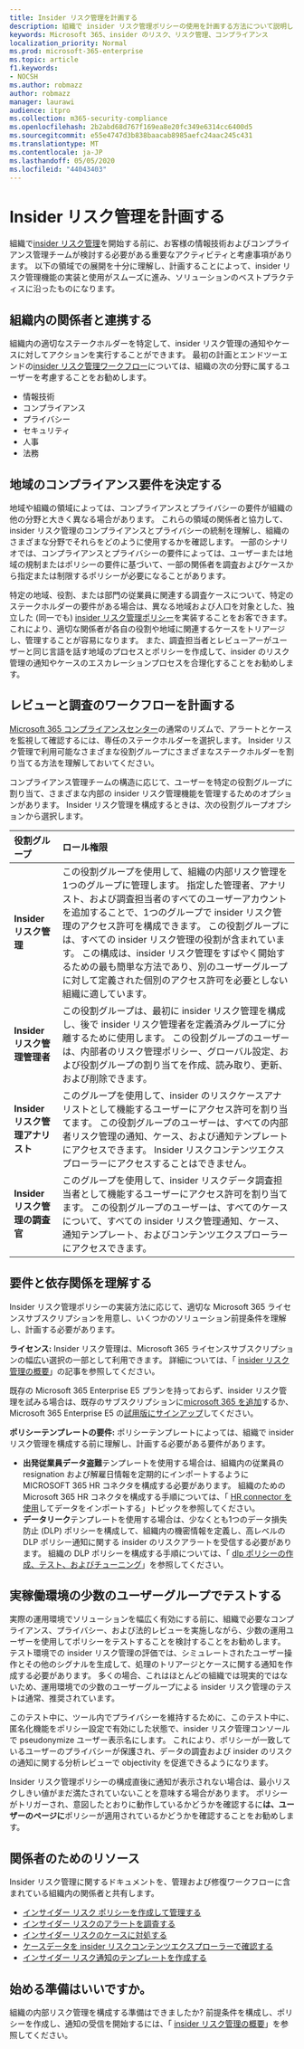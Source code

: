 ```yaml
---
title: Insider リスク管理を計画する
description: 組織で insider リスク管理ポリシーの使用を計画する方法について説明します。
keywords: Microsoft 365、insider のリスク、リスク管理、コンプライアンス
localization_priority: Normal
ms.prod: microsoft-365-enterprise
ms.topic: article
f1.keywords:
- NOCSH
ms.author: robmazz
author: robmazz
manager: laurawi
audience: itpro
ms.collection: m365-security-compliance
ms.openlocfilehash: 2b2abd68d767f169ea8e20fc349e6314cc6400d5
ms.sourcegitcommit: e55e4747d3b838baacab8985aefc24aac245c431
ms.translationtype: MT
ms.contentlocale: ja-JP
ms.lasthandoff: 05/05/2020
ms.locfileid: "44043403"
---
```

# <a name="plan-for-insider-risk-management"></a>Insider リスク管理を計画する

組織で[insider リスク管理](insider-risk-management.md)を開始する前に、お客様の情報技術およびコンプライアンス管理チームが検討する必要がある重要なアクティビティと考慮事項があります。 以下の領域での展開を十分に理解し、計画することによって、insider リスク管理機能の実装と使用がスムーズに進み、ソリューションのベストプラクティスに沿ったものになります。

## <a name="work-with-stakeholders-in-your-organization"></a>組織内の関係者と連携する

組織内の適切なステークホルダーを特定して、insider リスク管理の通知やケースに対してアクションを実行することができます。 最初の計画とエンドツーエンドの[insider リスク管理ワークフロー](insider-risk-management.md#workflow)については、組織の次の分野に属するユーザーを考慮することをお勧めします。

- 情報技術
- コンプライアンス
- プライバシー
- セキュリティ
- 人事
- 法務

## <a name="determine-any-regional-compliance-requirements"></a>地域のコンプライアンス要件を決定する

地域や組織の領域によっては、コンプライアンスとプライバシーの要件が組織の他の分野と大きく異なる場合があります。 これらの領域の関係者と協力して、insider リスク管理のコンプライアンスとプライバシーの統制を理解し、組織のさまざまな分野でそれらをどのように使用するかを確認します。 一部のシナリオでは、コンプライアンスとプライバシーの要件によっては、ユーザーまたは地域の規制またはポリシーの要件に基づいて、一部の関係者を調査およびケースから指定または制限するポリシーが必要になることがあります。

特定の地域、役割、または部門の従業員に関連する調査ケースについて、特定のステークホルダーの要件がある場合は、異なる地域および人口を対象とした、独立した (同一でも) [insider リスク管理ポリシー](insider-risk-management-policies.md)を実装することをお客できます。 これにより、適切な関係者が各自の役割や地域に関連するケースをトリアージし、管理することが容易になります。 また、調査担当者とレビューアーがユーザーと同じ言語を話す地域のプロセスとポリシーを作成して、insider のリスク管理の通知やケースのエスカレーションプロセスを合理化することをお勧めします。

## <a name="plan-for-the-review-and-investigation-workflow"></a>レビューと調査のワークフローを計画する

[Microsoft 365 コンプライアンスセンター](https://compliance.microsoft.com/)の通常のリズムで、アラートとケースを監視して確認するには、専任のステークホルダーを選択します。 Insider リスク管理で利用可能なさまざまな役割グループにさまざまなステークホルダーを割り当てる方法を理解しておいてください。

コンプライアンス管理チームの構造に応じて、ユーザーを特定の役割グループに割り当て、さまざまな内部の insider リスク管理機能を管理するためのオプションがあります。 Insider リスク管理を構成するときは、次の役割グループオプションから選択します。

| **役割グループ** | **ロール権限** |
| :---- | :---------------- |
| **Insider リスク管理** | この役割グループを使用して、組織の内部リスク管理を1つのグループに管理します。 指定した管理者、アナリスト、および調査担当者のすべてのユーザーアカウントを追加することで、1つのグループで insider リスク管理のアクセス許可を構成できます。 この役割グループには、すべての insider リスク管理の役割が含まれています。 この構成は、insider リスク管理をすばやく開始するための最も簡単な方法であり、別のユーザーグループに対して定義された個別のアクセス許可を必要としない組織に適しています。|
| **Insider リスク管理管理者** | この役割グループは、最初に insider リスク管理を構成し、後で insider リスク管理者を定義済みグループに分離するために使用します。  この役割グループのユーザーは、内部者のリスク管理ポリシー、グローバル設定、および役割グループの割り当てを作成、読み取り、更新、および削除できます。 |
| **Insider リスク管理アナリスト** | このグループを使用して、insider のリスクケースアナリストとして機能するユーザーにアクセス許可を割り当てます。 この役割グループのユーザーは、すべての内部者リスク管理の通知、ケース、および通知テンプレートにアクセスできます。 Insider リスクコンテンツエクスプローラーにアクセスすることはできません。 |
| **Insider リスク管理の調査官** | このグループを使用して、insider リスクデータ調査担当者として機能するユーザーにアクセス許可を割り当てます。 この役割グループのユーザーは、すべてのケースについて、すべての insider リスク管理通知、ケース、通知テンプレート、およびコンテンツエクスプローラーにアクセスできます。 |

## <a name="understand-requirements-and-dependencies"></a>要件と依存関係を理解する

Insider リスク管理ポリシーの実装方法に応じて、適切な Microsoft 365 ライセンスサブスクリプションを用意し、いくつかのソリューション前提条件を理解し、計画する必要があります。

**ライセンス:** Insider リスク管理は、Microsoft 365 ライセンスサブスクリプションの幅広い選択の一部として利用できます。 詳細については、「 [insider リスク管理の概要](insider-risk-management-configure.md#before-you-begin)」の記事を参照してください。

既存の Microsoft 365 Enterprise E5 プランを持っておらず、insider リスク管理を試みる場合は、既存のサブスクリプションに[microsoft 365 を追加](https://docs.microsoft.com/office365/admin/try-or-buy-microsoft-365)するか、Microsoft 365 Enterprise E5 の[試用版にサインアップ](https://www.microsoft.com/microsoft-365/enterprise)してください。

**ポリシーテンプレートの要件:** ポリシーテンプレートによっては、組織で insider リスク管理を構成する前に理解し、計画する必要がある要件があります。

- **出発従業員データ盗難**テンプレートを使用する場合は、組織内の従業員の resignation および解雇日情報を定期的にインポートするように MICROSOFT 365 HR コネクタを構成する必要があります。 組織のための Microsoft 365 HR コネクタを構成する手順については、「 [HR connector を使用](import-hr-data.md)してデータをインポートする」トピックを参照してください。
- **データリーク**テンプレートを使用する場合は、少なくとも1つのデータ損失防止 (DLP) ポリシーを構成して、組織内の機密情報を定義し、高レベルの DLP ポリシー通知に関する insider のリスクアラートを受信する必要があります。 組織の DLP ポリシーを構成する手順については、「 [dlp ポリシーの作成、テスト、およびチューニング](create-test-tune-dlp-policy.md)」を参照してください。

## <a name="test-with-a-small-group-of-users-in-a-production-environment"></a>実稼働環境の少数のユーザーグループでテストする

実際の運用環境でソリューションを幅広く有効にする前に、組織で必要なコンプライアンス、プライバシー、および法的レビューを実施しながら、少数の運用ユーザーを使用してポリシーをテストすることを検討することをお勧めします。 テスト環境での insider リスク管理の評価では、シミュレートされたユーザー操作とその他のシグナルを生成して、処理のトリアージとケースに関する通知を作成する必要があります。 多くの場合、これはほとんどの組織では現実的ではないため、運用環境での少数のユーザーグループによる insider リスク管理のテストは通常、推奨されています。

このテスト中に、ツール内でプライバシーを維持するために、このテスト中に、匿名化機能をポリシー設定で有効にした状態で、insider リスク管理コンソールで pseudonymize ユーザー表示名にします。 これにより、ポリシーが一致しているユーザーのプライバシーが保護され、データの調査および insider のリスクの通知に関する分析レビューで objectivity を促進できるようになります。

Insider リスク管理ポリシーの構成直後に通知が表示されない場合は、最小リスクしきい値がまだ満たされていないことを意味する場合があります。 ポリシーがトリガーされ、意図したとおりに動作しているかどうかを確認するに**は、ユーザーのページに**ポリシーが適用されているかどうかを確認することをお勧めします。

## <a name="resources-for-stakeholders"></a>関係者のためのリソース

Insider リスク管理に関するドキュメントを、管理および修復ワークフローに含まれている組織内の関係者と共有します。

- [インサイダー リスク ポリシーを作成して管理する](insider-risk-management-policies.md)
- [インサイダー リスクのアラートを調査する](insider-risk-management-alerts.md)
- [インサイダー リスクのケースに対処する](insider-risk-management-cases.md)
- [ケースデータを insider リスクコンテンツエクスプローラーで確認する](insider-risk-management-content-explorer.md)
- [インサイダー リスク通知のテンプレートを作成する](insider-risk-management-notices.md)

## <a name="ready-to-get-started"></a>始める準備はいいですか。

組織の内部リスク管理を構成する準備はできましたか? 前提条件を構成し、ポリシーを作成し、通知の受信を開始するには、「 [insider リスク管理の概要](insider-risk-management-configure.md)」を参照してください。
